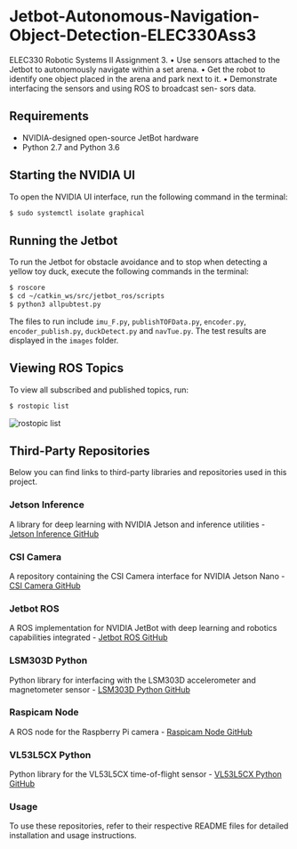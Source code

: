 # Jetbot-Autonomous-Navigation-Object-Detection-ELEC330Ass3
ELEC330 Robotic Systems II Assignment 3. 
• Use sensors attached to the Jetbot to autonomously navigate within a set arena. 
• Get the robot to identify one object placed in the arena and park next to it. 
• Demonstrate interfacing the sensors and using ROS to broadcast sen- sors data.

## Requirements
- NVIDIA-designed open-source JetBot hardware
- Python 2.7 and Python 3.6

## Starting the NVIDIA UI
To open the NVIDIA UI interface, run the following command in the terminal: 
```bash
$ sudo systemctl isolate graphical
```

## Running the Jetbot
To run the Jetbot for obstacle avoidance and to stop when detecting a yellow toy duck, execute the following commands in the terminal:
```bash
$ roscore
$ cd ~/catkin_ws/src/jetbot_ros/scripts
$ python3 allpubtest.py
```
The files to run include `imu_F.py`, `publishTOFData.py`, `encoder.py`, `encoder_publish.py`, `duckDetect.py` and `navTue.py`. The test results are displayed in the `images` folder.

## Viewing ROS Topics
To view all subscribed and published topics, run: 
```bash
$ rostopic list
```
![rostopic list](images/rostopicList.jpg)

## Third-Party Repositories
Below you can find links to third-party libraries and repositories used in this project.

### Jetson Inference
A library for deep learning with NVIDIA Jetson and inference utilities - [Jetson Inference GitHub](https://github.com/dusty-nv/jetson-inference)

### CSI Camera
A repository containing the CSI Camera interface for NVIDIA Jetson Nano - [CSI Camera GitHub](https://github.com/JetsonHacksNano/CSI-Camera)

### Jetbot ROS
A ROS implementation for NVIDIA JetBot with deep learning and robotics capabilities integrated - [Jetbot ROS GitHub](https://github.com/dusty-nv/jetbot_ros)

### LSM303D Python
Python library for interfacing with the LSM303D accelerometer and magnetometer sensor - [LSM303D Python GitHub](https://github.com/pimoroni/lsm303d-python)

### Raspicam Node
A ROS node for the Raspberry Pi camera - [Raspicam Node GitHub](https://github.com/UbiquityRobotics/raspicam_node)

### VL53L5CX Python
Python library for the VL53L5CX time-of-flight sensor - [VL53L5CX Python GitHub](https://github.com/pimoroni/vl53l5cx-python)

### Usage
To use these repositories, refer to their respective README files for detailed installation and usage instructions.


